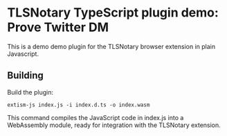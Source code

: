 # TLSNotary TypeScript plugin demo: Prove Twitter DM

This is a demo demo plugin for the TLSNotary browser extension in plain Javascript.

## Building

Build the plugin:
```
extism-js index.js -i index.d.ts -o index.wasm
```
This command compiles the JavaScript code in index.js into a WebAssembly module, ready for integration with the TLSNotary extension.